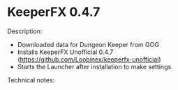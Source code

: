 # KeeperFX 0.4.7

Description:
- Downloaded data for Dungeon Keeper from GOG
- Installs KeeperFX Unofficial 0.4.7 (https://github.com/Loobinex/keeperfx-unofficial)
- Starts the Launcher after installation to make settings

Technical notes:
